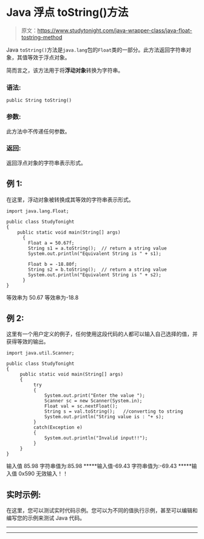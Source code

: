 # Java 浮点 toString()方法

> 原文：<https://www.studytonight.com/java-wrapper-class/java-float-tostring-method>

Java `toString()`方法是`java.lang`包的`Float`类的一部分。此方法返回字符串对象，其值等效于浮点对象。

简而言之，该方法用于将**浮动对象**转换为字符串。

### 语法:

```
public String toString() 
```

### 参数:

此方法中不传递任何参数。

### 返回:

返回浮点对象的字符串表示形式。

## 例 1:

在这里，浮动对象被转换成其等效的字符串表示形式。

```
import java.lang.Float;

public class StudyTonight
{  
    public static void main(String[] args) 
      {  
        Float a = 50.67f;       
        String s1 = a.toString();  // return a string value 
        System.out.println("Equivalent String is " + s1);              

        Float b = -18.80f;            
        String s2 = b.toString();  // return a string value 
        System.out.println("Equivalent String is " + s2);  
      }  
} 
```

等效串为 50.67
等效串为-18.8

## 例 2:

这里有一个用户定义的例子，任何使用这段代码的人都可以输入自己选择的值，并获得等效的输出。

```
import java.util.Scanner;  

public class StudyTonight
{  
     public static void main(String[] args) 
     {  
          try
          {
              System.out.print("Enter the value ");  
              Scanner sc = new Scanner(System.in);  
              Float val = sc.nextFloat();  
              String s = val.toString();   //converting to string
              System.out.println("String value is : "+ s);  
          }
          catch(Exception e)
          {
              System.out.println("Invalid input!!");
          }
     }  
} 
```

输入值 85.98
字符串值为:85.98
*****输入值-69.43
字符串值为:-69.43
*****输入值 0x590
无效输入！！

## 实时示例:

在这里，您可以测试实时代码示例。您可以为不同的值执行示例，甚至可以编辑和编写您的示例来测试 Java 代码。

* * *

* * *